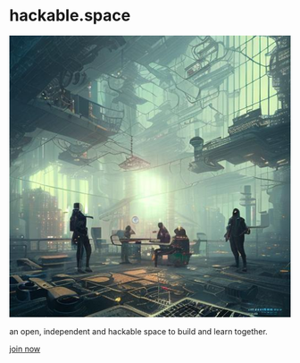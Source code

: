 # hackable.space

![](./static/logo.jpg)

an open, independent and hackable space to build and learn together.

[join now](https://discord.gg/qfYt8uxkFr)
